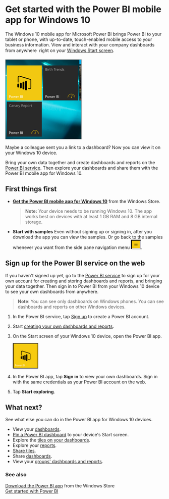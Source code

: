 <properties 
   pageTitle="Get started with the Power BI mobile app for Windows 10"
   description="Get started with the Power BI mobile app for Windows 10"
   services="powerbi" 
   documentationCenter="" 
   authors="maggiesMSFT" 
   manager="mblythe" 
   editor=""
   tags=""/>
 
<tags
   ms.service="powerbi"
   ms.devlang="NA"
   ms.topic="article"
   ms.tgt_pltfrm="NA"
   ms.workload="powerbi"
   ms.date="01/08/2016"
   ms.author="maggies"/>
# Get started with the Power BI mobile app for Windows 10

The Windows 10 mobile app for Microsoft Power BI brings Power BI to your tablet or phone, with up-to-date, touch-enabled mobile access to your business information. View and interact with your company dashboards from anywhere &#151; right on your [Windows Start screen](powerbi-mobile-pin-dashboard-from-win10phone-app.md).

![](media/powerbi-mobile-win10phone-app-get-started/PBI_Win10Ph_StartScrn.png)

Maybe a colleague sent you a link to a dashboard? Now you can view it on your Windows 10 device.

Bring your own data together and create dashboards and reports on the [Power BI service](http://go.microsoft.com/fwlink/?LinkID=513879). Then explore your dashboards and share them with the Power BI mobile app for Windows 10.

## First things first

-   [**Get the Power BI mobile app for Windows 10**](http://go.microsoft.com/fwlink/?LinkID=526478) from the Windows Store.

    >**Note:** Your device needs to be running Windows 10. The app works best on devices with at least 1 GB RAM and 8 GB internal storage.

-   **Start with samples**    Even without signing up or signing in, after you download the app you can view the samples. Or go back to the samples whenever you want from the side pane navigation menu ![](media/powerbi-mobile-win10phone-app-get-started/PBI_Win10Ph_NavIcon30.png).

## Sign up for the Power BI service on the web

If you haven't signed up yet, go to the [Power BI service](http://powerbi.com/) to sign up for your own account for creating and storing dashboards and reports, and bringing your data together. Then sign in to Power BI from your Windows 10 device to see your own dashboards from anywhere.

>**Note**: You can see only dashboards on Windows phones. You can see dashboards and reports on other Windows devices.

1.  In the Power BI service, tap [Sign up](http://go.microsoft.com/fwlink/?LinkID=513879) to create a Power BI account.

2.    Start [creating your own dashboards and reports](powerbi-service-get-started.md).

2.  On the Start screen of your Windows 10 device, open the Power BI app.

    ![](media/powerbi-mobile-win10phone-app-get-started/PBI_Win10Ph_AppIconSm.png)

3.  In the Power BI app, tap **Sign in** to view your own dashboards. Sign in with the same credentials as your Power BI account on the web.
4.  Tap **Start exploring**.

## What next?

See what else you can do in the Power BI app for Windows 10 devices.

-   View your [dashboards](powerbi-mobile-dashboards-in-the-win10phone-app.md).
-   [Pin a Power BI dashboard](powerbi-mobile-pin-dashboard-from-win10phone-app.md) to your device's Start screen.
-   Explore the [tiles on your dashboards](powerbi-mobile-tiles-in-the-win10phone-app.md).
-   Explore your [reports](powerbi-mobile-reports-in-the-windows-app.md).
-   [Share tiles](powerbi-mobile-share-a-tile-from-the-win10phone-app.md).
-   Share [dashboards](powerbi-mobile-share-a-dashboard-from-the-win10phone-app.md).
-   View your [groups' dashboards and reports](powerbi-mobile-groups-in-the-win10phone-app.md).

### See also

[Download the Power BI app](http://go.microsoft.com/fwlink/?LinkID=544867) from the Windows Store  
[Get started with Power BI](powerbi-service-get-started.md)


